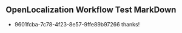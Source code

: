 ## OpenLocalization Workflow Test MarkDown

* 9601fcba-7c78-4f23-8e57-9ffe89b97266 
thanks!



<!--HONumber=Jan16_HO4-->
